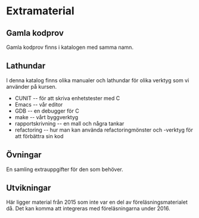 # Extramaterial

## Gamla kodprov

Gamla kodprov finns i katalogen med samma namn. 

## Lathundar

I denna katalog finns olika manualer och lathundar för olika verktyg som vi använder på kursen. 

* CUNIT -- för att skriva enhetstester med C
* Emacs -- vår editor
* GDB -- en debugger för C
* make -- vårt byggverktyg
* rapportskrivning -- en mall och några tankar
* refactoring -- hur man kan använda refactoringmönster och -verktyg för att förbättra sin kod

## Övningar

En samling extrauppgifter för den som behöver. 


## Utvikningar

Här ligger material från 2015 som inte var en del av
föreläsningsmaterialet då. Det kan komma att integreras med
föreläsningarna under 2016.
